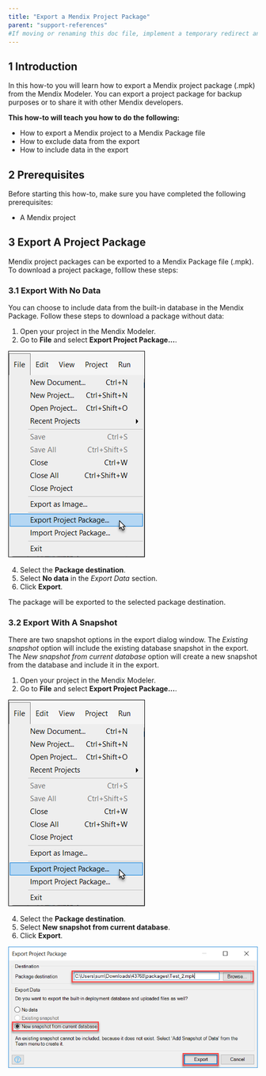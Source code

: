 ```yaml
---
title: "Export a Mendix Project Package"
parent: "support-references"
#If moving or renaming this doc file, implement a temporary redirect and let the respective team know they should update the URL in the product. See Mapping to Products for more details.
---
```


## 1 Introduction
In this how-to you will learn how to export a Mendix project package (.mpk) from the Mendix Modeler. You can export a project package for backup purposes or to share it with other Mendix developers.

**This how-to will teach you how to do the following:**

*   How to export a Mendix project to a Mendix Package file
*   How to exclude data from the export
*   How to include data in the export

## 2 Prerequisites
Before starting this how-to, make sure you have completed the following prerequisites:

* A Mendix project

## 3 Export A Project Package
Mendix project packages can be exported to a Mendix Package file (.mpk). To download a project package, folllow these steps:

### 3.1 Export With No Data
You can choose to include data from the built-in database in the Mendix Package. Follow these steps to download a package without data:

1. Open your project in the Mendix Modeler.
2. Go to **File** and select **Export Project Package...**.

  ![](attachments/how-to-export-a-project-package-mpk/exportpp.png)

4. Select the **Package destination**.
5.  Select **No data** in the *Export Data* section.
6.  Click **Export**.

The package will be exported to the selected package destination.

### 3.2 Export With A Snapshot
There are two snapshot options in the export dialog window. The *Existing snapshot* option will include the existing database snapshot in the export. The *New snapshot from current database* option will create a new snapshot from the database and include it in the export.

1. Open your project in the Mendix Modeler.
2. Go to **File** and select **Export Project Package...**.

  ![](attachments/how-to-export-a-project-package-mpk/exportpp.png)

4. Select the **Package destination**.
5. Select **New snapshot from current database**.
6. Click **Export**.

![](attachments/how-to-export-a-project-package-mpk/snapshotincluded.png)

